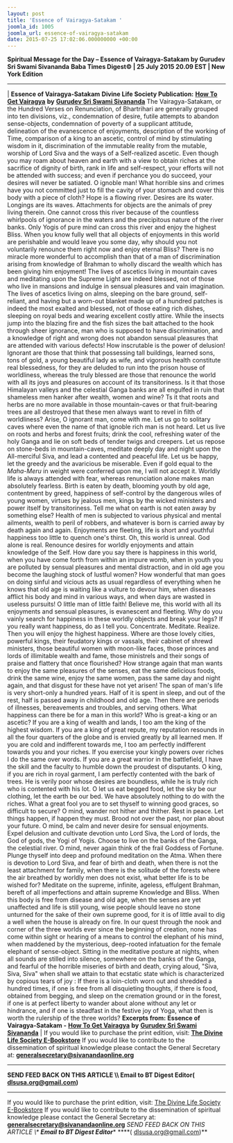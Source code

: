 ```yaml
---
layout: post
title: 'Essence of Vairagya-Satakam '
joomla_id: 1005
joomla_url: essence-of-vairagya-satakam
date: 2015-07-25 17:02:06.000000000 +00:00
---
```

**Spiritual Message for the Day – Essence of Vairagya-Satakam by Gurudev Sri Swami Sivananda**
 **Baba Times Digest© | 25 July 2015 20.09 EST | New York Edition**
* * *
| 
**Essence of Vairagya-Satakam**
**Divine Life Society Publication:** [**How To Get Vairagya**](http://www.dlshq.org/download/vairagya.htm#_VPID_41) **by** [**Gurudev Sri Swami Sivananda**](http://www.dlshq.org/saints/siva.htm)
The Vairagya-Satakam, or the Hundred Verses on Renunciation, of Bhartrihari are generally grouped into ten divisions, viz., condemnation of desire, futile attempts to abandon sense-objects, condemnation of poverty of a supplicant attitude, delineation of the evanescence of enjoyments, description of the working of Time, comparison of a king to an ascetic, control of mind by stimulating wisdom in it, discrimination of the immutable reality from the mutable, worship of Lord Siva and the ways of a Self-realized ascetic.
Even though you may roam about heaven and earth with a view to obtain riches at the sacrifice of dignity of birth, rank in life and self-respect, your efforts will not be attended with success; and even if perchance you do succeed, your desires will never be satiated. O ignoble man! What horrible sins and crimes have you not committed just to fill the cavity of your stomach and cover this body with a piece of cloth?
Hope is a flowing river. Desires are its water. Longings are its waves. Attachments for objects are the animals of prey living therein. One cannot cross this river because of the countless whirlpools of ignorance in the waters and the precipitous nature of the river banks. Only Yogis of pure mind can cross this river and enjoy the highest Bliss.
When you know fully well that all objects of enjoyments in this world are perishable and would leave you some day, why should you not voluntarily renounce them right now and enjoy eternal Bliss?
There is no miracle more wonderful to accomplish than that of a man of discrimination arising from knowledge of Brahman to wholly discard the wealth which has been giving him enjoyment!
The lives of ascetics living in mountain caves and meditating upon the Supreme Light are indeed blessed, not of those who live in mansions and indulge in sensual pleasures and vain imagination. The lives of ascetics living on alms, sleeping on the bare ground, self-reliant, and having but a worn-out blanket made up of a hundred patches is indeed the most exalted and blessed, not of those eating rich dishes, sleeping on royal beds and wearing excellent costly attire.
While the insects jump into the blazing fire and the fish sizes the bait attached to the hook through sheer ignorance, man who is supposed to have discrimination, and a knowledge of right and wrong does not abandon sensual pleasures that are attended with various defects! How inscrutable is the power of delusion!
Ignorant are those that think that possessing tall buildings, learned sons, tons of gold, a young beautiful lady as wife, and vigorous health constitute real blessedness, for they are deluded to run into the prison house of worldliness, whereas the truly blessed are those that renounce the world with all its joys and pleasures on account of its transitoriness.
Is it that those Himalayan valleys and the celestial Ganga banks are all engulfed in ruin that shameless men hanker after wealth, women and wine? Ts it that roots and herbs are no more available in those mountain-caves or that fruit-bearing trees are all destroyed that these men always want to revel in filth of worldliness?
Arise, O ignorant man, come with me. Let us go to solitary caves where even the name of that ignoble rich man is not heard. Let us live on roots and herbs and forest fruits; drink the cool, refreshing water of the holy Ganga and lie on soft beds of tender twigs and creepers. Let us repose on stone-beds in mountain-caves, meditate deeply day and night upon the All-merciful Siva, and lead a contented and peaceful life. Let us be happy, let the greedy and the avaricious be miserable. Even if gold equal to the _Maha-Meru_ in weight were conferred upon me, I will not accept it.
Worldly life is always attended with fear, whereas renunciation alone makes man absolutely fearless.
Birth is eaten by death, blooming youth by old age, contentment by greed, happiness of self-control by the dangerous wiles of young women, virtues by jealous men, kings by the wicked ministers and power itself by transitoriness. Tell me what on earth is not eaten away by something else?
Health of men is subjected to various physical and mental ailments, wealth to peril of robbers, and whatever is born is carried away by death again and again. Enjoyments are fleeting, life is short and youthful happiness too little to quench one's thirst. Oh, this world is unreal. God alone is real. Renounce desires for worldly enjoyments and attain knowledge of the Self.
How dare you say there is happiness in this world, when you have come forth from within an impure womb, when in youth you are polluted by sensual pleasures and mental distraction, and in old age you become the laughing stock of lustful women?
How wonderful that man goes on doing sinful and vicious acts as usual regardless of everything when he knows that old age is waiting like a vulture to devour him, when diseases afflict his body and mind in various ways, and when days are wasted in useless pursuits!
O little man of little faith! Believe me, this world with all its enjoyments and sensual pleasures, is evanescent and fleeting. Why do you vainly search for happiness in these worldly objects and break your legs? If you really want happiness, do as I tell you. Concentrate. Meditate. Realize. Then you will enjoy the highest happiness.
Where are those lovely cities, powerful kings, their feudatory kings or vassals, their cabinet of shrewd ministers, those beautiful women with moon-like faces, those princes and lords of illimitable wealth and fame, those ministrels and their songs of praise and flattery that once flourished?
How strange again that man wants to enjoy the same pleasures of the senses, eat the same delicious foods, drink the same wine, enjoy the same women, pass the same day and night again, and that disgust for these have not yet arisen!
The span of man's life is very short-only a hundred years. Half of it is spent in sleep, and out of the rest, half is passed away in childhood and old age. Then there are periods of illnesses, bereavements and troubles, and serving others. What happiness can there be for a man in this world?
Who is great-a king or an ascetic? If you are a king of wealth and lands, I too am the king of the highest wisdom. If you are a king of great repute, my reputation resounds in all the four quarters of the globe and is envied greatly by all learned men. If you are cold and indifferent towards me, I too am perfectly indifferent towards you and your riches. If you exercise your kingly powers over riches I do the same over words. If you are a great warrior in the battlefield, I have the skill and the faculty to humble down the proudest of disputants.
O king, if you are rich in royal garment, I am perfectly contented with the bark of trees. He is verily poor whose desires are boundless, while he is truly rich who is contented with his lot.
O let us eat begged food, let the sky be our clothing, let the earth be our bed. We have absolutely nothing to do with the riches.
What a great fool you are to set thyself to winning good graces, so difficult to secure? O mind, wander not hither and thither. Rest in peace. Let things happen, if happen they must. Brood not over the past, nor plan about your future.
O mind, be calm and never desire for sensual enjoyments. Expel delusion and cultivate devotion unto Lord Siva, the Lord of lords, the God of gods, the Yogi of Yogis. Choose to live on the banks of the Ganga, the celestial river.
O mind, never again think of the frail Goddess of Fortune. Plunge thyself into deep and profound meditation on the Atma.
When there is devotion to Lord Siva, and fear of birth and death, when there is not the least attachment for family, when there is the solitude of the forests where the air breathed by worldly men does not exist, what better life is to be wished for?
Meditate on the supreme, infinite, ageless, effulgent Brahman, bereft of all imperfections and attain supreme Knowledge and Bliss.
When this body is free from disease and old age, when the senses are yet unaffected and life is still young, wise people should leave no stone unturned for the sake of their own supreme good, for it is of little avail to dig a well when the house is already on fire.
In our quest through the nook and corner of the three worlds ever since the beginning of creation, none has come within sight or hearing of a means to control the elephant of his mind, when maddened by the mysterious, deep-rooted infatuation for the female elephant of sense-object.
Sitting in the meditative posture at nights, when all sounds are stilled into silence, somewhere on the banks of the Ganga, and fearful of the horrible miseries of birth and death, crying aloud, "Siva, Siva, Siva" when shall we attain to that ecstatic state which is characterized by copious tears of joy :
If there is a loin-cloth worn out and shredded a hundred times, if one is free from all disquieting thoughts, if there is food, obtained from begging, and sleep on the cremation ground or in the forest, if one is at perfect liberty to wander about alone without any let or hindrance, and if one is steadfast in the festive joy of Yoga, what then is worth the rulership of the three worlds?
**Excerpts from:**  **Essence of Vairagya-Satakam -** [**How To Get Vairagya**](http://www.dlshq.org/download/vairagya.htm#_VPID_41) **by** [**Gurudev Sri Swami Sivananda**](http://www.dlshq.org/saints/siva.htm)
 |
If you would like to purchase the print edition, visit: **[The Divine Life Society E-Bookstore](http://www.dlshq.org/download/download.htm)**
If you would like to contribute to the dissemination of spiritual knowledge please contact the General Secretary at: [](mailto:%20%3Cscript%20type=%27text/javascript%27%3E%20%3C%21--%20var%20prefix%20=%20%27ma%27%20+%20%27il%27%20+%20%27to%27;%20var%20path%20=%20%27hr%27%20+%20%27ef%27%20+%20%27=%27;%20var%20addy57016%20=%20%27generalsecretary%27%20+%20%27@%27;%20addy57016%20=%20addy57016%20+%20%27sivanandaonline%27%20+%20%27.%27%20+%20%27org%27;%20document.write%28%27%3Ca%20%27%20+%20path%20+%20%27%5C%27%27%20+%20prefix%20+%20%27:%27%20+%20addy57016%20+%20%27%5C%27%3E%27%29;%20document.write%28addy57016%29;%20document.write%28%27%3C%5C/a%3E%27%29;%20//--%3E%5Cn%20%3C/script%3E%3Cscript%20type=%27text/javascript%27%3E%20%3C%21--%20document.write%28%27%3Cspan%20style=%5C%27display:%20none;%5C%27%3E%27%29;%20//--%3E%20%3C/script%3EThis%20email%20address%20is%20being%20protected%20from%20spambots.%20You%20need%20JavaScript%20enabled%20to%20view%20it.%20%3Cscript%20type=%27text/javascript%27%3E%20%3C%21--%20document.write%28%27%3C/%27%29;%20document.write%28%27span%3E%27%29;%20//--%3E%20%3C/script%3E?subject=Contribution%20to%20Dissemination%20of%20Spiritual%20Knowledge) **generalsecretary@sivanandaonline.org**
****
**SEND FEED BACK ON THIS ARTICLE \\\ Email to BT Digest Editor[](mailto:%20%3Cscript%20type=%27text/javascript%27%3E%20%3C%21--%20var%20prefix%20=%20%27ma%27%20+%20%27il%27%20+%20%27to%27;%20var%20path%20=%20%27hr%27%20+%20%27ef%27%20+%20%27=%27;%20var%20addy72654%20=%20%27dlsusa.org%27%20+%20%27@%27;%20addy72654%20=%20addy72654%20+%20%27gmail%27%20+%20%27.%27%20+%20%27com%27;%20document.write%28%27%3Ca%20%27%20+%20path%20+%20%27%5C%27%27%20+%20prefix%20+%20%27:%27%20+%20addy72654%20+%20%27%5C%27%3E%27%29;%20document.write%28addy72654%29;%20document.write%28%27%3C%5C/a%3E%27%29;%20//--%3E%5Cn%20%3C/script%3E%3Cscript%20type=%27text/javascript%27%3E%20%3C%21--%20document.write%28%27%3Cspan%20style=%5C%27display:%20none;%5C%27%3E%27%29;%20//--%3E%20%3C/script%3EThis%20email%20address%20is%20being%20protected%20from%20spambots.%20You%20need%20JavaScript%20enabled%20to%20view%20it.%20%3Cscript%20type=%27text/javascript%27%3E%20%3C%21--%20document.write%28%27%3C/%27%29;%20document.write%28%27span%3E%27%29;%20//--%3E%20%3C/script%3E?subject=DLS%20Posts)( [dlsusa.org@gmail.com](mailto:dlsusa.org@gmail.com))**
* * *
  
If you would like to purchase the print edition, visit: [The Divine Life Society E-Bookstore](http://www.dlshq.org/download/download.htm)
If you would like to contribute to the dissemination of spiritual knowledge please contact the General Secretary at: **[generalsecretary@sivanandaonline.org](mailto:generalsecretary@sivanandaonline.org)**
**SEND FEED BACK ON THIS ARTICLE \\\**  **Email to BT Digest Editor**** [](mailto:%20%3Cscript%20type=%27text/javascript%27%3E%20%3C%21--%20var%20prefix%20=%20%27ma%27%20+%20%27il%27%20+%20%27to%27;%20var%20path%20=%20%27hr%27%20+%20%27ef%27%20+%20%27=%27;%20var%20addy72654%20=%20%27dlsusa.org%27%20+%20%27@%27;%20addy72654%20=%20addy72654%20+%20%27gmail%27%20+%20%27.%27%20+%20%27com%27;%20document.write%28%27%3Ca%20%27%20+%20path%20+%20%27%5C%27%27%20+%20prefix%20+%20%27:%27%20+%20addy72654%20+%20%27%5C%27%3E%27%29;%20document.write%28addy72654%29;%20document.write%28%27%3C%5C/a%3E%27%29;%20//--%3E%5Cn%20%3C/script%3E%3Cscript%20type=%27text/javascript%27%3E%20%3C%21--%20document.write%28%27%3Cspan%20style=%5C%27display:%20none;%5C%27%3E%27%29;%20//--%3E%20%3C/script%3EThis%20email%20address%20is%20being%20protected%20from%20spambots.%20You%20need%20JavaScript%20enabled%20to%20view%20it.%20%3Cscript%20type=%27text/javascript%27%3E%20%3C%21--%20document.write%28%27%3C/%27%29;%20document.write%28%27span%3E%27%29;%20//--%3E%20%3C/script%3E?subject=DLS%20Posts)****( [dlsusa.org@gmail.com](mailto:dlsusa.org@gmail.com))**  
